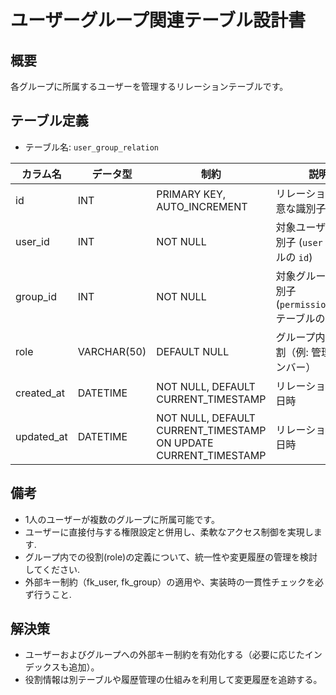 # ユーザーグループ関連テーブル設計書

## 概要
各グループに所属するユーザーを管理するリレーションテーブルです。

## テーブル定義
- テーブル名: `user_group_relation`

| カラム名   | データ型     | 制約                                                            | 説明                                          |
|------------|--------------|-----------------------------------------------------------------|-----------------------------------------------|
| id         | INT          | PRIMARY KEY, AUTO_INCREMENT                                     | リレーションの一意な識別子                      |
| user_id    | INT          | NOT NULL                                                        | 対象ユーザーの識別子 (`user` テーブルの `id`)     |
| group_id   | INT          | NOT NULL                                                        | 対象グループの識別子 (`permission_group` テーブルの `id`) |
| role       | VARCHAR(50)  | DEFAULT NULL                                                    | グループ内での役割（例: 管理者、メンバー）         |
| created_at | DATETIME     | NOT NULL, DEFAULT CURRENT_TIMESTAMP                             | リレーション作成日時                           |
| updated_at | DATETIME     | NOT NULL, DEFAULT CURRENT_TIMESTAMP ON UPDATE CURRENT_TIMESTAMP | リレーション更新日時                           |

## 備考
- 1人のユーザーが複数のグループに所属可能です。
- ユーザーに直接付与する権限設定と併用し、柔軟なアクセス制御を実現します.
- グループ内での役割(role)の定義について、統一性や変更履歴の管理を検討してください.
- 外部キー制約（fk_user, fk_group）の適用や、実装時の一貫性チェックを必ず行うこと.

## 解決策
- ユーザーおよびグループへの外部キー制約を有効化する（必要に応じたインデックスも追加）。
- 役割情報は別テーブルや履歴管理の仕組みを利用して変更履歴を追跡する。